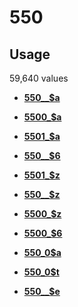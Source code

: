 # 550

## Usage

59,640 values

-   **[550\_\_$a](../../tags/550/550__a-1.md)**  

-   **[5500\_$a](../../tags/550/5500_a-2.md)**  

-   **[5501\_$a](../../tags/550/5501_a-3.md)**  

-   **[550\_\_$6](../../tags/550/550__6-4.md)**  

-   **[5501\_$z](../../tags/550/5501_z-5.md)**  

-   **[550\_\_$z](../../tags/550/550__z-6.md)**  

-   **[5500\_$z](../../tags/550/5500_z-7.md)**  

-   **[5500\_$6](../../tags/550/5500_6-8.md)**  

-   **[550\_0$a](../../tags/550/550_0a-9.md)**  

-   **[550\_0$t](../../tags/550/550_0t-10.md)**  

-   **[550\_\_$e](../../tags/550/550__e-11.md)**  


